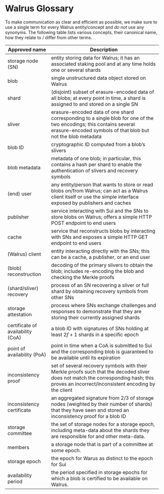 # Walrus Glossary

To make communication as clear and efficient as possible, we make sure to use a single term for every Walrus entity/concept and *do not* use any synonyms. The following table lists various concepts, their canonical name, how they relate to / differ from other terms.

| Approved name | Description |
| --- | --- |
| storage node (SN) | entity storing data for Walrus; it has an associated staking pool and at any time holds one or several shards |
| blob | single unstructured data object stored on Walrus |
| shard | (disjoint) subset of erasure-encoded data of all blobs; at every point in time, a shard is assigned to and stored on a single SN |
| sliver | erasure-encoded data of one shard corresponding to a single blob for one of the two encodings; this contains several erasure-encoded symbols of that blob but not the blob metadata  |
| blob ID | cryptographic ID computed from a blob’s slivers |
| blob metadata | metadata of one blob; in particular, this contains a hash per shard to enable the authentication of slivers and recovery symbols |
| (end) user | any entity/person that wants to store or read blobs on/from Walrus; can act as a Walrus client itself or use the simple interface exposed by publishers and caches |
| publisher | service interacting with Sui and the SNs to store blobs on Walrus; offers a simple HTTP POST endpoint to end users |
| cache | service that reconstructs blobs by interacting with SNs and exposes a simple HTTP GET endpoint to end users |
| (Walrus) client | entity interacting directly with the SNs; this can be a cache, a publisher, or an end user |
| (blob) reconstruction | decoding of the primary slivers to obtain the blob; includes re-encoding the blob and checking the Merkle proofs |
| (shard/sliver) recovery | process of an SN recovering a sliver or full shard by obtaining recovery symbols from other SNs |
| storage attestation | process where SNs exchange challenges and responses to demonstrate that they are storing their currently assigned shards |
| certificate of availability (CoA) | a blob ID with signatures of SNs holding at least $2f+1$ shards in a specific epoch |
| point of availability (PoA) | point in time when a CoA is submitted to Sui and the corresponding blob is guaranteed to be available until its expiration |
| inconsistency proof | set of several recovery symbols with their Merkle proofs such that the decoded sliver does not match the corresponding hash; this proves an incorrect/inconsistent encoding by the client |
| inconsistency certificate | an aggregated signature from 2/3 of storage nodes (weighted by their number of shards) that they have seen and stored an inconsistency proof for a blob ID |
| storage committee | the set of storage nodes for a storage epoch, including meta-data about the shards they are responsible for and other meta-data. |  |
| members | a storage node that is part of a committee at some epoch. |
| storage epoch | the epoch for Warus as distinct to the epoch for Sui |
| availability period | the period specified in storage epochs for which a blob is certified to be available on Walrus. |